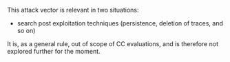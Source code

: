 This attack vector is relevant in two situations:
 - search post exploitation techniques (persistence, deletion of traces, and so on)

It is, as a general rule, out of scope of CC evaluations, and is therefore not explored further for the moment.